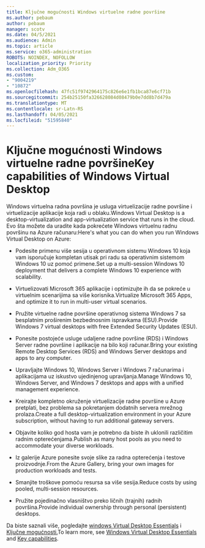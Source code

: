 ```yaml
---
title: Ključne mogućnosti Windows virtuelne radne površine
ms.author: pebaum
author: pebaum
manager: scotv
ms.date: 04/5/2021
ms.audience: Admin
ms.topic: article
ms.service: o365-administration
ROBOTS: NOINDEX, NOFOLLOW
localization_priority: Priority
ms.collection: Adm_O365
ms.custom:
- "9004219"
- "10872"
ms.openlocfilehash: 47fc51f9742964175c826e6e1fb1bca87e6cf71b
ms.sourcegitcommit: 254b25150fa326628084d08479b0e7dd8b7d479a
ms.translationtype: MT
ms.contentlocale: sr-Latn-RS
ms.lasthandoff: 04/05/2021
ms.locfileid: "51595840"
---
```

# <a name="key-capabilities-of-windows-virtual-desktop"></a><span data-ttu-id="69504-102">Ključne mogućnosti Windows virtuelne radne površine</span><span class="sxs-lookup"><span data-stu-id="69504-102">Key capabilities of Windows Virtual Desktop</span></span>


<span data-ttu-id="69504-103">Windows virtuelna radna površina je usluga virtuelizacije radne površine i virtuelizacije aplikacije koja radi u oblaku.</span><span class="sxs-lookup"><span data-stu-id="69504-103">Windows Virtual Desktop is a desktop-virtualization and app-virtualization service that runs in the cloud.</span></span> <span data-ttu-id="69504-104">Evo šta možete da uradite kada pokrećete Windows virtuelnu radnu površinu na Azure računaru:</span><span class="sxs-lookup"><span data-stu-id="69504-104">Here's what you can do when you run Windows Virtual Desktop on Azure:</span></span>

- <span data-ttu-id="69504-105">Podesite primenu više sesija u operativnom sistemu Windows 10 koja vam isporučuje kompletan utisak pri radu sa operativnim sistemom Windows 10 uz pomoć primene.</span><span class="sxs-lookup"><span data-stu-id="69504-105">Set up a multi-session Windows 10 deployment that delivers a complete Windows 10 experience with scalability.</span></span>

- <span data-ttu-id="69504-106">Virtuelizovati Microsoft 365 aplikacije i optimizujte ih da se pokreće u virtuelnim scenarijima sa više korisnika.</span><span class="sxs-lookup"><span data-stu-id="69504-106">Virtualize Microsoft 365 Apps, and optimize it to run in multi-user virtual scenarios.</span></span>

- <span data-ttu-id="69504-107">Pružite virtuelne radne površine operativnog sistema Windows 7 sa besplatnim proširenim bezbednosnim ispravkama (ESU).</span><span class="sxs-lookup"><span data-stu-id="69504-107">Provide Windows 7 virtual desktops with free Extended Security Updates (ESU).</span></span>

- <span data-ttu-id="69504-108">Ponesite postojeće usluge udaljene radne površine (RDS) i Windows Server radne površine i aplikacije na bilo koji računar.</span><span class="sxs-lookup"><span data-stu-id="69504-108">Bring your existing Remote Desktop Services (RDS) and Windows Server desktops and apps to any computer.</span></span>

- <span data-ttu-id="69504-109">Upravljajte Windows 10, Windows Server i Windows 7 računarima i aplikacijama uz iskustvo ujedinjenog upravljanja.</span><span class="sxs-lookup"><span data-stu-id="69504-109">Manage Windows 10, Windows Server, and Windows 7 desktops and apps with a unified management experience.</span></span> 

- <span data-ttu-id="69504-110">Kreirajte kompletno okruženje virtuelizacije radne površine u Azure pretplati, bez problema sa pokretanjem dodatnih servera mrežnog prolaza.</span><span class="sxs-lookup"><span data-stu-id="69504-110">Create a full desktop-virtualization environment in your Azure subscription, without having to run additional gateway servers.</span></span>

- <span data-ttu-id="69504-111">Objavite koliko god hosta vam je potrebno da biste ih uklonili različitim radnim opterećenjama.</span><span class="sxs-lookup"><span data-stu-id="69504-111">Publish as many host pools as you need to accommodate your diverse workloads.</span></span>

- <span data-ttu-id="69504-112">Iz galerije Azure ponesite svoje slike za radna opterećenja i testove proizvodnje.</span><span class="sxs-lookup"><span data-stu-id="69504-112">From the Azure Gallery, bring your own images for production workloads and tests.</span></span> 

- <span data-ttu-id="69504-113">Smanjite troškove pomoću resursa sa više sesija.</span><span class="sxs-lookup"><span data-stu-id="69504-113">Reduce costs by using pooled, multi-session resources.</span></span> 

- <span data-ttu-id="69504-114">Pružite pojedinačno vlasništvo preko ličnih (trajnih) radnih površina.</span><span class="sxs-lookup"><span data-stu-id="69504-114">Provide individual ownership through personal (persistent) desktops.</span></span>

<span data-ttu-id="69504-115">Da biste saznali više, pogledajte [windows Virtual Desktop Essentials](https://go.microsoft.com/fwlink/?linkid=2127033) i [Ključne mogućnosti.](https://docs.microsoft.com/azure/virtual-desktop/overview#key-capabilities)</span><span class="sxs-lookup"><span data-stu-id="69504-115">To learn more, see [Windows Virtual Desktop Essentials](https://go.microsoft.com/fwlink/?linkid=2127033) and [Key capabilities](https://docs.microsoft.com/azure/virtual-desktop/overview#key-capabilities).</span></span>